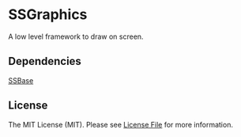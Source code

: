 # SSGraphics

A low level framework to draw on screen.

## Dependencies

[SSBase](https://github.com/dantesabatier/SSBase)

## License

The MIT License (MIT). Please see [License File](LICENSE.md) for more information.

